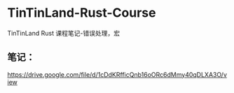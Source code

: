 # TinTinLand-Rust-Course
TinTinLand Rust 课程笔记-错误处理，宏

## 笔记：
https://drive.google.com/file/d/1cDdKRfficQnb16oORc6dMmy40qDLXA3O/view
